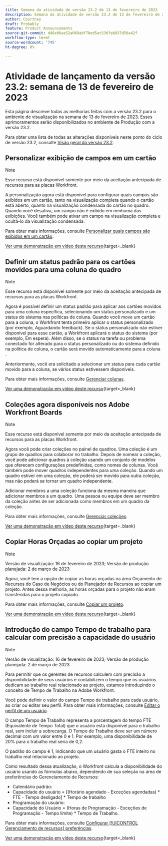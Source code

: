 ```yaml
---
title: Semana da atividade de versão 23.2 de 13 de fevereiro de 2023
description: Semana da atividade de versão 23.2 de 13 de fevereiro de 2023
author: Courtney
draft: Probably
feature: Product Announcements
source-git-commit: d46e86ae52a069abf7bed5ac536fab837d58a42f
workflow-type: tm+mt
source-wordcount: '745'
ht-degree: 0%

---
```


# Atividade de lançamento da versão 23.2: semana de 13 de fevereiro de 2023

Esta página descreve todas as melhorias feitas com a versão 23.2 para o ambiente de visualização na semana de 13 de fevereiro de 2023. Esses aprimoramentos serão disponibilizados no ambiente de Produção com a versão 23.2.

Para obter uma lista de todas as alterações disponíveis neste ponto do ciclo de versão 23.2, consulte [Visão geral da versão 23.2](/help/quicksilver/product-announcements/product-releases/23.2-release-activity/23-2-release-overview.md).

## Personalizar exibição de campos em um cartão

>[!NOTE]
>
>Esse recurso está disponível somente por meio da aceitação antecipada de recursos para as placas Workfront.


A personalização agora está disponível para configurar quais campos são exibidos em um cartão, tanto na visualização completa quando o cartão está aberto, quanto na visualização condensada do cartão no quadro. Quando você desativa, um campo não é exibido em nenhuma das exibições. Você também pode ativar um campo na visualização completa e ocultá-lo da visualização condensada.

Para obter mais informações, consulte [Personalizar quais campos são exibidos em um cartão](/help/quicksilver/agile/get-started-with-boards/customize-fields-on-card.md).

[Ver uma demonstração em vídeo deste recurso](https://video.tv.adobe.com/v/3415710/){target=_blank}

## Definir um status padrão para os cartões movidos para uma coluna do quadro

>[!NOTE]
>
>Esse recurso está disponível somente por meio da aceitação antecipada de recursos para as placas Workfront.

Agora é possível definir um status padrão para aplicar aos cartões movidos para uma coluna específica, selecionando um status personalizado e um status do sistema nas políticas de coluna. Quando você move um cartão para a coluna, o Workfront tenta primeiro aplicar o status personalizado (por exemplo, Aguardando feedback). Se o status personalizado não estiver disponível para esse cartão, a Workfront aplicará o status do sistema (por exemplo, Em espera). Além disso, se o status na tarefa ou problema conectado for alterado para o status personalizado ou do sistema definido na política de coluna, o cartão será movido automaticamente para a coluna .

Anteriormente, você era solicitado a selecionar um status para cada cartão movido para a coluna, se vários status estivessem disponíveis.

Para obter mais informações, consulte [Gerenciar colunas](/help/quicksilver/agile/get-started-with-boards/manage-board-columns.md).

[Ver uma demonstração em vídeo deste recurso](https://video.tv.adobe.com/v/3415711/){target=_blank}

## Coleções agora disponíveis nos Adobe Workfront Boards

>[!NOTE]
>
>Esse recurso está disponível somente por meio da aceitação antecipada de recursos para as placas Workfront.

Agora você pode criar coleções no painel de quadros. Uma coleção é um grupo de quadros para colaborar no trabalho. Depois de nomear a coleção, você pode adicionar quadros à coleção usando um conjunto de modelos que oferecem configurações predefinidas, como nomes de colunas. Você também pode mover quadros independentes para uma coleção. Quando um quadro estiver em uma coleção, ele poderá ser movido para outra coleção, mas não poderá se tornar um quadro independente.

Adicionar membros a uma coleção funciona da mesma maneira que adicionar membros a um quadro. Uma pessoa ou equipe deve ser membro da coleção antes de ser adicionada como membros em um quadro da coleção.

Para obter mais informações, consulte [Gerenciar coleções](/help/quicksilver/agile/use-boards-agile-planning-tools/manage-collections.md).

[Ver uma demonstração em vídeo deste recurso](https://video.tv.adobe.com/v/3415609/){target=_blank}

## Copiar Horas Orçadas ao copiar um projeto

>[!NOTE]
>
>Versão de visualização: 16 de fevereiro de 2023; Versão de produção planejada: 2 de março de 2023

Agora, você tem a opção de copiar as horas orçadas na área Orçamento de Recursos do Caso de Negócios ou do Planejador de Recursos ao copiar um projeto. Antes dessa melhoria, as horas orçadas para o projeto não eram transferidas para o projeto copiado.

Para obter mais informações, consulte [Copiar um projeto](/help/quicksilver/manage-work/projects/manage-projects/copy-project.md).

[Ver uma demonstração em vídeo deste recurso](https://video.tv.adobe.com/v/3415713/){target=_blank}

## Introdução do campo Tempo de trabalho para calcular com precisão a capacidade do usuário

>[!NOTE]
>
>Versão de visualização: 16 de fevereiro de 2023; Versão de produção planejada: 2 de março de 2023

Para permitir que os gerentes de recursos calculem com precisão a disponibilidade de seus usuários e contabilizem o tempo que os usuários dedicam ao trabalho real relacionado ao projeto, estamos introduzindo o conceito de Tempo de Trabalho na Adobe Workfront.

Você pode definir o valor do campo Tempo de trabalho para cada usuário, ao criar ou editar seu perfil. Para obter mais informações, consulte [Editar o perfil de um usuário](/help/quicksilver/administration-and-setup/add-users/create-and-manage-users/edit-a-users-profile.md).

O campo Tempo de Trabalho representa a porcentagem do tempo FTE (Equivalente de Tempo Total) que o usuário está disponível para o trabalho real, sem incluir a sobrecarga. O Tempo de Trabalho deve ser um número decimal com um valor entre 0 e 1. Por exemplo, uma disponibilidade de 20% para o trabalho real seria de 0,2.

O padrão do campo é 1, indicando que um usuário gasta o FTE inteiro no trabalho real relacionado ao projeto.

Como resultado dessa atualização, o Workfront calcula a disponibilidade do usuário usando as fórmulas abaixo, dependendo de sua seleção na área de preferências do Gerenciamento de Recursos:

* Calendário padrão:
* Capacidade do usuário = [(Horário agendado - Exceções agendadas) * FTE - Tempo desligado] * Tempo de trabalho
* Programação do usuário:
* Capacidade do Usuário = (Horas de Programação - Exceções de Programação - Tempo limite) * Tempo de Trabalho.

Para obter mais informações, consulte [Configurar [!UICONTROL Gerenciamento de recursos] preferências](/help/quicksilver/administration-and-setup/set-up-workfront/configure-system-defaults/configure-resource-mgmt-preferences.md).

[Ver uma demonstração em vídeo deste recurso](https://video.tv.adobe.com/v/3415608/){target=_blank}